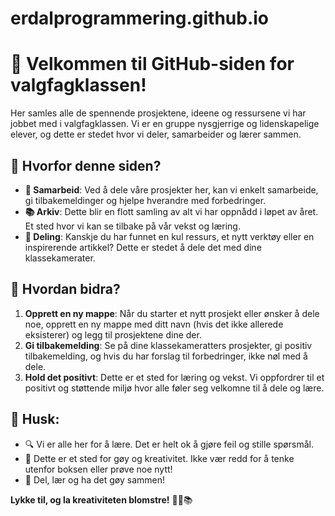 # erdalprogrammering.github.io

# 🚀 Velkommen til GitHub-siden for valgfagklassen!

Her samles alle de spennende prosjektene, ideene og ressursene vi har jobbet med i valgfagklassen. Vi er en gruppe nysgjerrige og lidenskapelige elever, og dette er stedet hvor vi deler, samarbeider og lærer sammen.

## 🌟 Hvorfor denne siden?

- **🤝 Samarbeid**: Ved å dele våre prosjekter her, kan vi enkelt samarbeide, gi tilbakemeldinger og hjelpe hverandre med forbedringer.
- **📚 Arkiv**: Dette blir en flott samling av alt vi har oppnådd i løpet av året. Et sted hvor vi kan se tilbake på vår vekst og læring.
- **🔗 Deling**: Kanskje du har funnet en kul ressurs, et nytt verktøy eller en inspirerende artikkel? Dette er stedet å dele det med dine klassekamerater.

## 📝 Hvordan bidra?

1. **Opprett en ny mappe**: Når du starter et nytt prosjekt eller ønsker å dele noe, opprett en ny mappe med ditt navn (hvis det ikke allerede eksisterer) og legg til prosjektene dine der.
2. **Gi tilbakemelding**: Se på dine klassekameratters prosjekter, gi positiv tilbakemelding, og hvis du har forslag til forbedringer, ikke nøl med å dele.
3. **Hold det positivt**: Dette er et sted for læring og vekst. Vi oppfordrer til et positivt og støttende miljø hvor alle føler seg velkomne til å dele og lære.

## 🌈 Husk:

- 🔍 Vi er alle her for å lære. Det er helt ok å gjøre feil og stille spørsmål.
- 🎨 Dette er et sted for gøy og kreativitet. Ikke vær redd for å tenke utenfor boksen eller prøve noe nytt!
- 🎉 Del, lær og ha det gøy sammen!

**Lykke til, og la kreativiteten blomstre!** 🌸🎉📚
